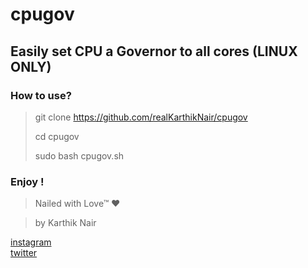# cpugov
## Easily set CPU a Governor to all cores (LINUX ONLY)

### How to use?
>git clone https://github.com/realKarthikNair/cpugov
> 
>cd cpugov
> 
>sudo bash cpugov.sh

### Enjoy !

>Nailed with Love™ ❤️

>by Karthik Nair 

[instagram ](https://www.instagram.com/harry_kris_) <br>
[twitter](https://www.twitter.com/realkarthiknair)
